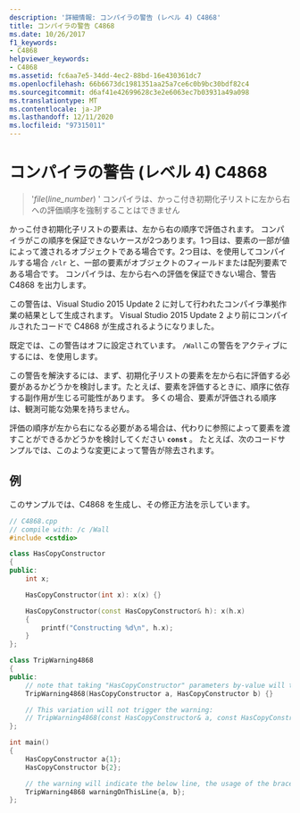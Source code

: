 ```yaml
---
description: '詳細情報: コンパイラの警告 (レベル 4) C4868'
title: コンパイラの警告 C4868
ms.date: 10/26/2017
f1_keywords:
- C4868
helpviewer_keywords:
- C4868
ms.assetid: fc6aa7e5-34dd-4ec2-88bd-16e430361dc7
ms.openlocfilehash: 66b6673dc1981351aa25a7ce6c0b9bc30bdf82c4
ms.sourcegitcommit: d6af41e42699628c3e2e6063ec7b03931a49a098
ms.translationtype: MT
ms.contentlocale: ja-JP
ms.lasthandoff: 12/11/2020
ms.locfileid: "97315011"
---
```

# <a name="compiler-warning-level-4-c4868"></a>コンパイラの警告 (レベル 4) C4868

> '_file_(*line_number*) ' コンパイラは、かっこ付き初期化子リストに左から右への評価順序を強制することはできません

かっこ付き初期化子リストの要素は、左から右の順序で評価されます。 コンパイラがこの順序を保証できないケースが2つあります。1つ目は、要素の一部が値によって渡されるオブジェクトである場合です。2つ目は、を使用してコンパイルする場合 `/clr` と、一部の要素がオブジェクトのフィールドまたは配列要素である場合です。 コンパイラは、左から右への評価を保証できない場合、警告 C4868 を出力します。

この警告は、Visual Studio 2015 Update 2 に対して行われたコンパイラ準拠作業の結果として生成されます。 Visual Studio 2015 Update 2 より前にコンパイルされたコードで C4868 が生成されるようになりました。

既定では、この警告はオフに設定されています。 `/Wall`この警告をアクティブにするには、を使用します。

この警告を解決するには、まず、初期化子リストの要素を左から右に評価する必要があるかどうかを検討します。たとえば、要素を評価するときに、順序に依存する副作用が生じる可能性があります。 多くの場合、要素が評価される順序は、観測可能な効果を持ちません。

評価の順序が左から右になる必要がある場合は、代わりに参照によって要素を渡すことができるかどうかを検討してください **`const`** 。 たとえば、次のコードサンプルでは、このような変更によって警告が除去されます。

## <a name="example"></a>例

このサンプルでは、C4868 を生成し、その修正方法を示しています。

```cpp
// C4868.cpp
// compile with: /c /Wall
#include <cstdio>

class HasCopyConstructor
{
public:
    int x;

    HasCopyConstructor(int x): x(x) {}

    HasCopyConstructor(const HasCopyConstructor& h): x(h.x)
    {
        printf("Constructing %d\n", h.x);
    }
};

class TripWarning4868
{
public:
    // note that taking "HasCopyConstructor" parameters by-value will trigger copy-construction.
    TripWarning4868(HasCopyConstructor a, HasCopyConstructor b) {}

    // This variation will not trigger the warning:
    // TripWarning4868(const HasCopyConstructor& a, const HasCopyConstructor& b) {}
};

int main()
{
    HasCopyConstructor a{1};
    HasCopyConstructor b{2};

    // the warning will indicate the below line, the usage of the braced initializer list.
    TripWarning4868 warningOnThisLine{a, b};
};
```
